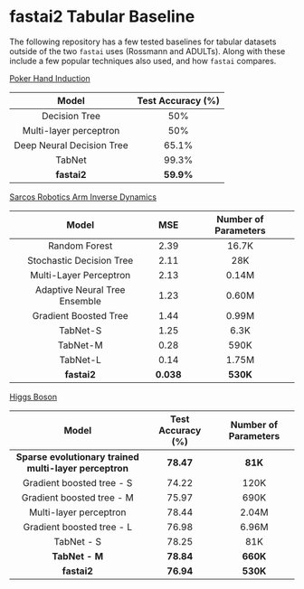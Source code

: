 # fastai2 Tabular Baseline

The following repository has a few tested baselines for tabular datasets outside of the two `fastai` uses (Rossmann and ADULTs).
Along with these include a few popular techniques also used, and how `fastai` compares.


[Poker Hand Induction](https://www.kaggle.com/c/poker-rule-induction)

| Model | Test Accuracy (%) |
|:-------------------------:|:-----------------:|
| Decision Tree | 50% |
| Multi-layer perceptron | 50% |
| Deep Neural Decision Tree | 65.1% |
| TabNet | 99.3% |
| **fastai2** | **59.9%** |

[Sarcos Robotics Arm Inverse Dynamics](http://www.gaussianprocess.org/gpml/data/)

| Model | MSE | Number of Parameters |
|:-----------------------------:|:-----:|:--------------------:|
| Random Forest | 2.39 | 16.7K |
| Stochastic Decision Tree | 2.11 | 28K |
| Multi-Layer Perceptron | 2.13 | 0.14M |
| Adaptive Neural Tree Ensemble | 1.23 | 0.60M |
| Gradient Boosted Tree | 1.44 | 0.99M |
| TabNet-S | 1.25 | 6.3K |
| TabNet-M | 0.28 | 590K |
| TabNet-L | 0.14 | 1.75M |
| **fastai2** | **0.038** | **530K** |

[Higgs Boson](https://archive.ics.uci.edu/ml/datasets/HIGGS)

| Model | Test Accuracy (%) | Number of Parameters |
|:--------------------------------------------------:|:-----------------:|:--------------------:|
| **Sparse evolutionary trained multi-layer perceptron** | **78.47** | **81K** |
| Gradient boosted tree - S | 74.22 | 120K |
| Gradient boosted tree - M | 75.97 | 690K |
| Multi-layer perceptron | 78.44 | 2.04M |
| Gradient boosted tree - L | 76.98 | 6.96M |
| TabNet - S | 78.25 | 81K |
| **TabNet - M** | **78.84** | **660K** |
| **fastai2** | **76.94** | **530K** |
